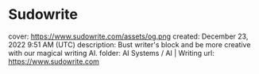 # Sudowrite

cover: https://www.sudowrite.com/assets/og.png
created: December 23, 2022 9:51 AM (UTC)
description: Bust writer's block and be more creative with our magical writing AI.
folder: AI Systems / AI | Writing
url: https://www.sudowrite.com